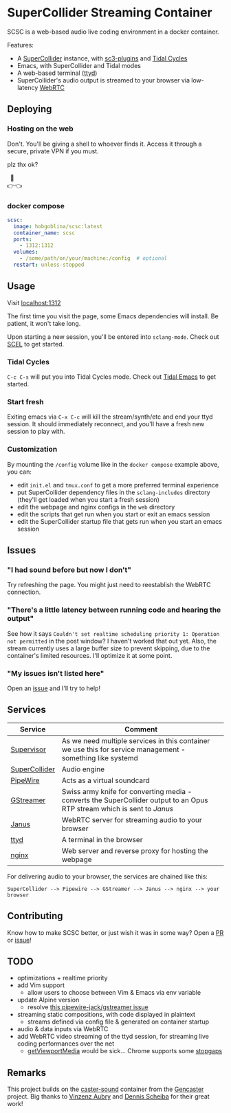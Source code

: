 # SuperCollider Streaming Container

SCSC is a web-based audio live coding environment in a docker container.

Features:
- A [SuperCollider](https://supercollider.github.io) instance, with [sc3-plugins](https://supercollider.github.io/sc3-plugins) and [Tidal Cycles](https://tidalcycles.org)
- Emacs, with SuperCollider and Tidal modes
- A web-based terminal ([ttyd](https://github.com/tsl0922/ttyd))
- SuperCollider's audio output is streamed to your browser via low-latency [WebRTC](https://janus.conf.meetecho.com)

## Deploying

### Hosting on the web

Don't. You'll be giving a shell to whoever finds it. Access it through a secure, private VPN if you must.

plz thx ok?

&ensp;🥺<br>👉👈

### docker compose

```yaml
scsc:
  image: hobgoblina/scsc:latest
  container_name: scsc
  ports:
    - 1312:1312
  volumes:
    - /some/path/on/your/machine:/config  # optional
  restart: unless-stopped
```

## Usage

Visit [localhost:1312](http://localhost:1312)

The first time you visit the page, some Emacs dependencies will install. Be patient, it won't take long.

Upon starting a new session, you'll be entered into `sclang-mode`. Check out [SCEL](https://github.com/supercollider/scel) to get started.

### Tidal Cycles

`C-c C-s` will put you into Tidal Cycles mode. Check out [Tidal Emacs](https://tidalcycles.org/docs/getting-started/editor/Emacs#test-tidal-with-emacs) to get started.

### Start fresh

Exiting emacs via `C-x C-c` will kill the stream/synth/etc and end your ttyd session. It should immediately reconnect, and you'll have a fresh new session to play with.

### Customization

By mounting the `/config` volume like in the `docker compose` example above, you can: 
- edit `init.el` and `tmux.conf` to get a more preferred terminal experience
- put SuperCollider dependency files in the `sclang-includes` directory (they'll get loaded when you start a fresh session)
- edit the webpage and nginx configs in the `web` directory
- edit the scripts that get run when you start or exit an emacs session
- edit the SuperCollider startup file that gets run when you start an emacs session

## Issues

### "I had sound before but now I don't"

Try refreshing the page. You might just need to reestablish the WebRTC connection.

### "There's a little latency between running code and hearing the output"

See how it says `Couldn't set realtime scheduling priority 1: Operation not permitted` in the post window? I haven't worked that out yet. Also, the stream currently uses a large buffer size to prevent skipping, due to the container's limited resources. I'll optimize it at some point.

### "My issues isn't listed here"

Open an [issue](https://github.com/spectral-discord/SuperCollider-StreamerContainer/issues) and I'll try to help!

## Services

Service | Comment
--- | ---
[Supervisor](http://supervisord.org/) | As we need multiple services in this container we use this for service management - something like systemd
[SuperCollider](https://supercollider.github.io) | Audio engine
[PipeWire](https://pipewire.org) | Acts as a virtual soundcard
[GStreamer](https://gstreamer.freedesktop.org) | Swiss army knife for converting media - converts the SuperCollider output to an Opus RTP stream which is sent to *Janus*
[Janus](https://janus.conf.meetecho.com) | WebRTC server for streaming audio to your browser
[ttyd](https://github.com/tsl0922/ttyd) | A terminal in the browser
[nginx](https://nginx.org/en) | Web server and reverse proxy for hosting the webpage

For delivering audio to your browser, the services are chained like this:

```text
SuperCollider --> Pipewire --> GStreamer --> Janus --> nginx --> your browser
```

## Contributing

Know how to make SCSC better, or just wish it was in some way? Open a [PR](https://github.com/spectral-discord/SuperCollider-StreamerContainer/pulls) or [issue](https://github.com/spectral-discord/SuperCollider-StreamerContainer/issues)!

## TODO

- optimizations + realtime priority
- add Vim support
  - allow users to choose between Vim & Emacs via env variable
- update Alpine version
  - resolve [this pipewire-jack/gstreamer issue](https://gitlab.freedesktop.org/gstreamer/gstreamer/-/issues/3092)
- streaming static compositions, with code displayed in plaintext
  - streams defined via config file & generated on container startup
- audio & data inputs via WebRTC
- add WebRTC video streaming of the ttyd session, for streaming live coding performances over the net
  - [getViewportMedia](https://w3c.github.io/mediacapture-viewport/) would be sick... Chrome supports some [stopgaps](https://developer.chrome.com/docs/web-platform/screen-sharing-controls/)

## Remarks

This project builds on the [caster-sound](https://github.com/Gencaster/gencaster/tree/main/caster-sound) container from the [Gencaster](https://github.com/Gencaster/gencaster) project. Big thanks to [Vinzenz Aubry](https://github.com/vin-ni) and [Dennis Scheiba](https://github.com/capital-G) for their great work!
